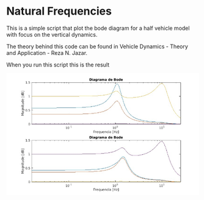   # Natural Frequencies

  This is a simple script that plot the bode diagram for a 
  half vehicle model with focus on the vertical dynamics.

  The theory behind this code can be found in Vehicle Dynamics - Theory and Application - Reza N. Jazar.


  When you run this script this is the result

  ![Bode Diagram](https://github.com/wenisbelle/Automomotive_Simulations/blob/master/Images/bode_diagram.jpg)